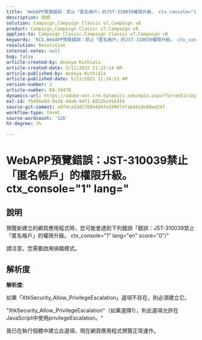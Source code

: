 ```yaml
---
title: 'WebAPP預覽錯誤：禁止「匿名帳戶」的JST-310039權限升級。 ctx_console="1" lang="'
description: 說明
solution: Campaign,Campaign Classic v7,Campaign v8
product: Campaign,Campaign Classic v7,Campaign v8
applies-to: Campaign Classic,Campaign Classic v7,Campaign v8
keywords: 'KCS,WebAPP預覽錯誤：禁止「匿名帳戶」的JST-310039權限升級。 ctx_console="1" lang="'
resolution: Resolution
internal-notes: null
bug: false
article-created-by: Ananya Kuthiala
article-created-date: 5/11/2022 11:22:14 AM
article-published-by: Ananya Kuthiala
article-published-date: 5/11/2022 11:24:53 AM
version-number: 1
article-number: KA-19478
dynamics-url: https://adobe-ent.crm.dynamics.com/main.aspx?forceUCI=1&pagetype=entityrecord&etn=knowledgearticle&id=d8560f95-1cd1-ec11-a7b5-0022480a8e40
exl-id: fbd66e8d-9a38-44a0-94f1-8822bcd16419
source-git-commit: e8f4ca2dd578944d4fe399074fab461de88ad247
workflow-type: tm+mt
source-wordcount: '126'
ht-degree: 3%

---
```


# WebAPP預覽錯誤：JST-310039禁止「匿名帳戶」的權限升級。 ctx_console=&quot;1&quot; lang=&quot;

## 說明


預覽新建立的網頁應用程式時，您可能會遇到下列錯誤「錯誤：JST-310039禁止「匿名帳戶」的權限升級。 ctx_console=&quot;1&quot; lang=&quot;en&quot; score=&quot;0&quot;/&quot;

請注意，您需要啟用偵錯模式。


## 解析度


<b>解析度:</b>

如果「XtkSecurity_Allow_PrivilegeEscalation」選項不存在，則必須建立它。

&quot;XtkSecurity_Allow_PrivilegeEscalation&quot;（如果選擇1），則此選項允許在JavaScript中使用privilegeEscalation。&quot;

我已在執行個體中建立此選項，現在網頁應用程式預覽正常運作。
